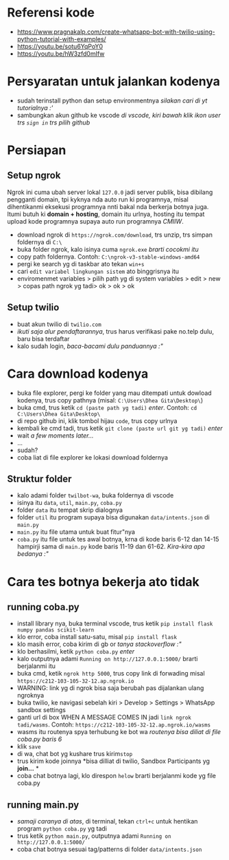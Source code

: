 # Referensi kode
* https://www.pragnakalp.com/create-whatsapp-bot-with-twilio-using-python-tutorial-with-examples/
* https://youtu.be/sotu6YqPoY0
* https://youtu.be/hW3zfd0mIfw


# Persyaratan untuk jalankan kodenya
* sudah terinstall python dan setup environmentnya *silakan cari di yt tutorialnya :'*
* sambungkan akun github ke vscode *di vscode, kiri bawah klik ikon user trs `sign in` trs pilih github*

# Persiapan
## Setup ngrok
Ngrok ini cuma ubah server lokal `127.0.0` jadi server publik, bisa dibilang pengganti domain, tpi kyknya nda auto run ki programnya, misal dihentikanmi eksekusi programnya nnti bakal nda berkerja botnya juga. Itumi butuh ki **domain + hosting**, domain itu urlnya, hosting itu tempat upload kode programnya supaya auto run programnya *CMIIW*.
* download ngrok di `https://ngrok.com/download`, trs unzip, trs simpan foldernya di `C:\`
* buka folder ngrok, kalo isinya cuma `ngrok.exe` *brarti cocokmi itu*
* copy path foldernya. Contoh: `C:\ngrok-v3-stable-windows-amd64`
* pergi ke search yg di taskbar ato tekan `win+s`
* cari `edit variabel lingkungan sistem` ato binggrisnya itu
* enviromenmet variables > pilih path yg di system variables > edit > new > copas path ngrok yg tadi> ok > ok > ok
## Setup twilio
* buat akun twilio di `twilio.com`
* *ikuti saja alur pendaftarannya*, trus harus verifikasi pake no.telp dulu, baru bisa terdaftar
* kalo sudah login, *baca-bacami dulu panduannya :"*

# Cara download kodenya
* buka file explorer, pergi ke folder yang mau ditempati untuk dowload kodenya, trus copy pathnya (misal: `C:\Users\Dhea Gita\Desktop\`)
* buka cmd, trus ketik `cd (paste path yg tadi)` *enter*. Contoh: `cd C:\Users\Dhea Gita\Desktop\`
* di repo github ini, klik tombol hijau `code`, trus copy urlnya
* kembali ke cmd tadi, trus ketik `git clone (paste url git yg tadi)` *enter*
* wait *a few moments later...*
* ...
* sudah?
* coba liat di file explorer ke lokasi download foldernya
## Struktur folder
* kalo adami folder `twilbot-wa`, buka foldernya di vscode
* isinya itu `data`, `util`, `main.py`, `coba.py`
* folder `data` itu tempat skrip dialognya
* folder `util` itu program supaya bisa digunakan `data/intents.json` di `main.py`
* `main.py` itu file utama untuk buat fitur"nya
* `coba.py` itu file untuk tes awal botnya, krna di kode baris 6-12 dan 14-15 hampirji sama di `main.py` kode baris 11-19 dan 61-62. *Kira-kira apa bedanya :"*

# Cara tes botnya bekerja ato tidak
## running coba.py
* install library nya, buka terminal vscode, trus ketik `pip install flask numpy pandas scikit-learn`
* klo error, coba install satu-satu, misal `pip install flask`
* klo masih error, coba kirim di gb or *tanya stackoverflow :"*
* klo berhasilmi, ketik `python coba.py` *enter*
* kalo outputnya adami `Running on http://127.0.0.1:5000/` brarti berjalanmi itu
* buka cmd, ketik `ngrok http 5000`, trus copy link di forwading misal `https://c212-103-105-32-12.ap.ngrok.io`
* WARNING: link yg di ngrok bisa saja berubah pas dijalankan ulang ngroknya
* buka twilio, ke navigasi sebelah kiri > Develop > Settings > WhatsApp sandbox settings
* ganti url di box WHEN A MESSAGE COMES IN jadi `link ngrok tadi/wasms`. Contoh: `https://c212-103-105-32-12.ap.ngrok.io/wasms`
* wasms itu routenya spya terhubung ke bot wa *routenya bisa diliat di file coba.py baris 6*
* klik `save`
* di wa, chat bot yg kushare trus kirim`stop`
* trus kirim kode joinnya *bisa dilliat di twilio, Sandbox Participants yg **join...** *
* coba chat botnya lagi, klo direspon `helow` brarti berjalanmi kode yg file coba.py
## running main.py
* *samaji caranya di atas*, di terminal, tekan `ctrl+c` untuk hentikan program `python coba.py` yg tadi
* trus ketik `python main.py`, outputnya adami `Running on http://127.0.0.1:5000/`
* coba chat botnya sesuai tag/patterns di folder `data/intents.json`
